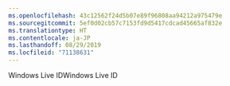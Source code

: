 ```yaml
---
ms.openlocfilehash: 43c12562f24d5b07e89f96808aa94212a975479e
ms.sourcegitcommit: 5ef0d02cb57c7153fd9d5417cdcad45665af832e
ms.translationtype: HT
ms.contentlocale: ja-JP
ms.lasthandoff: 08/29/2019
ms.locfileid: "71138631"
---
```

<span data-ttu-id="42eda-101">Windows Live ID</span><span class="sxs-lookup"><span data-stu-id="42eda-101">Windows Live ID</span></span>